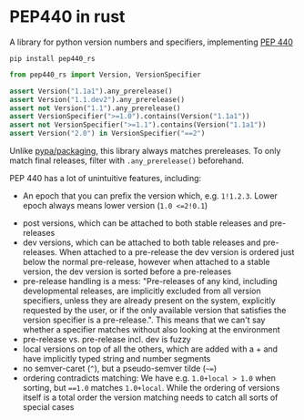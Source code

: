 # PEP440 in rust

A library for python version numbers and specifiers, implementing
[PEP 440](https://peps.python.org/pep-0440)

```shell
pip install pep440_rs
```

```python
from pep440_rs import Version, VersionSpecifier

assert Version("1.1a1").any_prerelease()
assert Version("1.1.dev2").any_prerelease()
assert not Version("1.1").any_prerelease()
assert VersionSpecifier(">=1.0").contains(Version("1.1a1"))
assert not VersionSpecifier(">=1.1").contains(Version("1.1a1"))
assert Version("2.0") in VersionSpecifier("==2")
```

Unlike [pypa/packaging](https://github.com/pypa/packaging), this library always matches prereleases.
To only match final releases, filter with `.any_prerelease()` beforehand.

PEP 440 has a lot of unintuitive features, including:

- An epoch that you can prefix the version which, e.g. `1!1.2.3`. Lower epoch always means lower
  version (`1.0 <=2!0.1`)

* post versions, which can be attached to both stable releases and pre-releases
* dev versions, which can be attached to both table releases and pre-releases. When attached to a
  pre-release the dev version is ordered just below the normal pre-release, however when attached to
  a stable version, the dev version is sorted before a pre-releases
* pre-release handling is a mess: "Pre-releases of any kind, including developmental releases, are
  implicitly excluded from all version specifiers, unless they are already present on the system,
  explicitly requested by the user, or if the only available version that satisfies the version
  specifier is a pre-release.". This means that we can't say whether a specifier matches without
  also looking at the environment
* pre-release vs. pre-release incl. dev is fuzzy
* local versions on top of all the others, which are added with a + and have implicitly typed string
  and number segments
* no semver-caret (`^`), but a pseudo-semver tilde (`~=`)
* ordering contradicts matching: We have e.g. `1.0+local > 1.0` when sorting, but `==1.0` matches
  `1.0+local`. While the ordering of versions itself is a total order the version matching needs to
  catch all sorts of special cases
